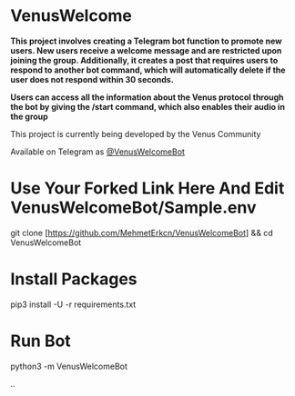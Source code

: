 # VenusWelcome
<strong>This project involves creating a Telegram bot function to promote new users. New users receive a welcome message and are restricted upon joining the group. Additionally, it creates a post that requires users to respond to another bot command, which will automatically delete if the user does not respond within 30 seconds.

Users can access all the information about the Venus protocol through the bot by giving the /start command, which also enables their audio in the group
</strong></p>
This project is currently being developed by the Venus Community



<p>Available on Telegram as  <a target="_blank" rel="nofollow noopener" href="https://t.me/venusinfobot/">@VenusWelcomeBot</a> </p>


# Use Your Forked Link Here And Edit VenusWelcomeBot/Sample.env
git clone [https://github.com/MehmetErkcn/VenusWelcomeBot] && cd VenusWelcomeBot

# Install Packages
pip3 install -U -r requirements.txt
# Run Bot
python3 -m VenusWelcomeBot

..
